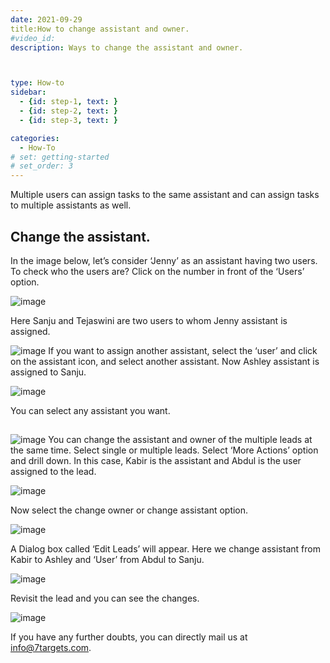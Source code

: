 ```yaml
---
date: 2021-09-29
title:How to change assistant and owner.
#video_id: 
description: Ways to change the assistant and owner.



type: How-to
sidebar:
  - {id: step-1, text: }
  - {id: step-2, text: }
  - {id: step-3, text: }

categories:
  - How-To
# set: getting-started
# set_order: 3
---
```


Multiple users can assign tasks to the same assistant and can assign tasks to multiple assistants as well.



##  Change  the assistant.

In the image below, let’s consider ‘Jenny’ as an assistant having two users. 
To check who the users are? 
Click on the number in front of the ‘Users’ option.  


![image](../../images/changetheowner/1.jpg)

Here  Sanju and Tejaswini are two users to whom Jenny assistant is assigned. 


![image](../../images/changetheowner/2.jpg)
 If you want to assign another assistant, select the ‘user’ and click on the assistant icon, and select another assistant. 
Now Ashley assistant is assigned to 
Sanju. 

![image](../../images/changetheowner/3.jpg)

You can select any assistant you want.
##

![image](../../images/changetheowner/4.jpg)
You can change the assistant and owner of the multiple leads at the same time. 
Select single or multiple leads. Select ‘More Actions’ option and drill down. 
In this case, Kabir is the assistant and Abdul is the user assigned to the lead. 


![image](../../images/changetheowner/5.jpg)

Now select the change owner or change assistant option.


![image](../../images/changetheowner/6.jpg)

 A Dialog box called ‘Edit Leads’ will appear. Here we change assistant from Kabir to Ashley and ‘User’ from Abdul to Sanju.

![image](../../images/changetheowner/7.jpg)

Revisit the lead and you can see the changes.

![image](../../images/changetheowner/8.jpg)

If you have any further doubts, you can directly mail us at info@7targets.com.